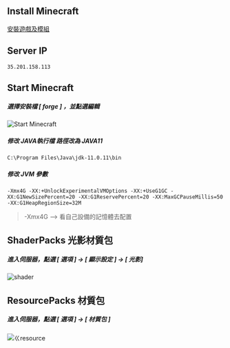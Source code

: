 ## Install Minecraft
[安裝遊戲及模組](https://github.com/vic0706/Minecraft/tree/main/Install%20MC#%E9%96%8B%E5%A7%8B%E5%AE%89%E8%A3%9D-minecraft)

## Server IP
`35.201.158.113`

## Start Minecraft
##### 選擇安裝檔 [ forge ] ，並點選編輯
![Start Minecraft](https://i.imgur.com/w86gXwj.jpg)

##### 修改 JAVA執行檔 路徑改為 JAVA11
`C:\Program Files\Java\jdk-11.0.11\bin`

##### 修改 JVM 參數
`-Xmx4G -XX:+UnlockExperimentalVMOptions -XX:+UseG1GC -XX:G1NewSizePercent=20 -XX:G1ReservePercent=20 -XX:MaxGCPauseMillis=50 -XX:G1HeapRegionSize=32M`
> -Xmx4G --> 看自己設備的記憶體去配置

## ShaderPacks 光影材質包
##### 進入伺服器，點選 [ 選項 ] -> [ 顯示設定 ] -> [ 光影]
![shader](https://i.imgur.com/K0endwE.jpg)

## ResourcePacks 材質包
##### 進入伺服器，點選 [ 選項 ] -> [ 材質包 ]
![ㄍresource](https://i.imgur.com/ccXbEAi.jpg)
